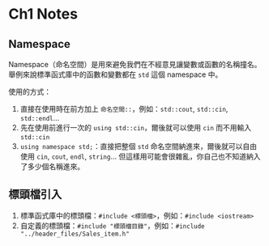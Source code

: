 # Ch1 Notes

## Namespace

Namespace（命名空間）是用來避免我們在不經意見讓變數或函數的名稱撞名。舉例來說標準函式庫中的函數和變數都在 `std` 這個 namespace 中。

使用的方式：
1. 直接在使用時在前方加上 `命名空間::`，例如：`std::cout`, `std::cin`, `std::endl`...
2. 先在使用前進行一次的 `using std::cin`，爾後就可以使用 `cin` 而不用輸入 `std::cin`
3. `using namespace std;`：直接把整個 `std` 命名空間納進來，爾後就可以自由使用 `cin`, `cout`, `endl`, `string`... 但這樣用可能會很雜亂，你自己也不知道納入了多少個名稱進來。

## 標頭檔引入

1. 標準函式庫中的標頭檔：`#include <標頭檔>`，例如：`#include <iostream>`
2. 自定義的標頭檔：`#include "標頭檔目錄"`，例如：`#include "../header_files/Sales_item.h"`